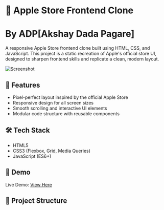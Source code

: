 # 🍎 Apple Store Frontend Clone
# By ADP[Akshay Dada Pagare]

A responsive Apple Store frontend clone built using HTML, CSS, and JavaScript. This project is a static recreation of Apple's official store UI, designed to sharpen frontend skills and replicate a clean, modern layout.

![Screenshot](./screenshots.png)

## 🚀 Features

- Pixel-perfect layout inspired by the official Apple Store
- Responsive design for all screen sizes
- Smooth scrolling and interactive UI elements
- Modular code structure with reusable components

## 🛠️ Tech Stack

- HTML5
- CSS3 (Flexbox, Grid, Media Queries)
- JavaScript (ES6+)

## 📸 Demo

Live Demo: [View Here](https://adpapple.vercel.app/)

## 📂 Project Structure

